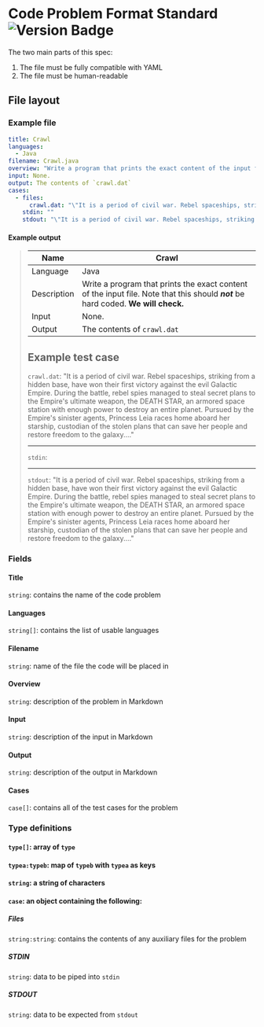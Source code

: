 # Code Problem Format Standard ![Version Badge](https://img.shields.io/github/release/zebMcCorkle/code-problem-format.svg?style=flat-square)

The two main parts of this spec:

 1. The file must be fully compatible with YAML
 2. The file must be human-readable

## File layout

### Example file

```YAML
title: Crawl
languages:
  - Java
filename: Crawl.java
overview: "Write a program that prints the exact content of the input file. Note that this should ***not*** be hard coded. **We will check.**"
input: None.
output: The contents of `crawl.dat`
cases:
  - files:
      crawl.dat: "\"It is a period of civil war. Rebel spaceships, striking from a hidden base, have won their first victory against the evil Galactic Empire. During the battle, rebel spies managed to steal secret plans to the Empire's ultimate weapon, the DEATH STAR, an armored space station with enough power to destroy an entire planet. Pursued by the Empire's sinister agents, Princess Leia races home aboard her starship, custodian of the stolen plans that can save her people and restore freedom to the galaxy....\""
    stdin: ""
    stdout: "\"It is a period of civil war. Rebel spaceships, striking from a hidden base, have won their first victory against the evil Galactic Empire. During the battle, rebel spies managed to steal secret plans to the Empire's ultimate weapon, the DEATH STAR, an armored space station with enough power to destroy an entire planet. Pursued by the Empire's sinister agents, Princess Leia races home aboard her starship, custodian of the stolen plans that can save her people and restore freedom to the galaxy....\""
```

#### Example output

> | Name        | Crawl                                                                                                                              |
> |-------------|------------------------------------------------------------------------------------------------------------------------------------|
> | Language    | Java                                                                                                                               |
> | Description | Write a program that prints the exact content of the input file. Note that this should ***not*** be hard coded. **We will check.** |
> | Input       | None.                                                                                                                              |
> | Output      | The contents of `crawl.dat`                                                                                                        |                                                                                                     
> 
> ## Example test case
> 
> `crawl.dat`: "It is a period of civil war. Rebel spaceships, striking from a hidden base, have won their first victory against the evil Galactic Empire. During the battle, rebel spies managed to steal secret plans to the Empire's ultimate weapon, the DEATH STAR, an armored space station with enough power to destroy an entire planet. Pursued by the Empire's sinister agents, Princess Leia races home aboard her starship, custodian of the stolen plans that can save her people and restore freedom to the galaxy...."
> 
> ---
> 
> `stdin`:
> 
> ---
> 
> `stdout`: "It is a period of civil war. Rebel spaceships, striking from a hidden base, have won their first victory against the evil Galactic Empire. During the battle, rebel spies managed to steal secret plans to the Empire's ultimate weapon, the DEATH STAR, an armored space station with enough power to destroy an entire planet. Pursued by the Empire's sinister agents, Princess Leia races home aboard her starship, custodian of the stolen plans that can save her people and restore freedom to the galaxy...."

### Fields

#### Title

`string`: contains the name of the code problem

#### Languages

`string[]`: contains the list of usable languages

#### Filename

`string`: name of the file the code will be placed in

#### Overview

`string`: description of the problem in Markdown

#### Input

`string`: description of the input in Markdown

#### Output

`string`: description of the output in Markdown

#### Cases

`case[]`: contains all of the test cases for the problem

### Type definitions

#### `type[]`: array of `type`

#### `typea:typeb`: map of `typeb` with `typea` as keys

#### `string`: a string of characters

#### `case`: an object containing the following:

##### Files

`string:string`: contains the contents of any auxiliary files for the problem

##### STDIN

`string`: data to be piped into `stdin`

##### STDOUT

`string`: data to be expected from `stdout`
